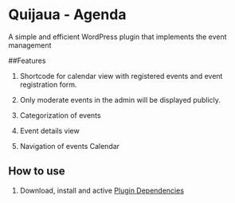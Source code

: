 # Quijaua - Agenda

A simple and efficient WordPress plugin that implements the event management

##Features

1. Shortcode for calendar view with registered events and event registration form.

2. Only moderate events in the admin will be displayed publicly.

3. Categorization of events

4. Event details view

5. Navigation of events Calendar

## How to use

1. Download, install and active [Plugin Dependencies](https://wordpress.org/plugins/plugin-dependencies/)

